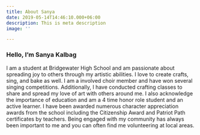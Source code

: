 ```yaml
---
title: About Sanya
date: 2019-05-14T14:46:10.000+06:00
description: This is meta description
image: ''

---
```

### Hello, I’m **Sanya Kalbag**

I am a student at Bridgewater High School and am passionate about spreading joy to others through my artistic abilities. I love to create crafts, sing, and bake as well. I am a involved choir member and have won several singing competitions. Additionally, I have conducted crafting classes to share and spread my love of art with others around me. I also acknowledge the importance of education and am a 4 time honor role student and an active learner. I have been awarded numerous character appreciation awards from the school including the Citizenship Award and Patriot Path certificates by teachers. Being engaged with my community has always been important to me and you can often find me volunteering at local areas.